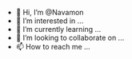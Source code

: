 
- 👋 Hi, I’m @Navamon
- 👀 I’m interested in ...
- 🌱 I’m currently learning ...
- 💞️ I’m looking to collaborate on ...
- 📫 How to reach me ...

<!---
Navamon/Navamon is a ✨ special ✨ repository because its `README.md` (this file) appears on your GitHub profile.
You can click the Preview link to take a look at your changes.
--->
